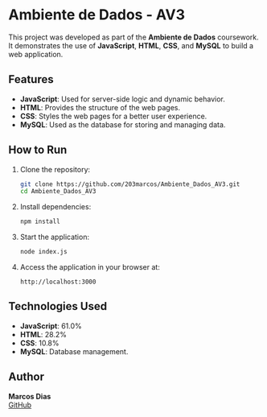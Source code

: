 # Ambiente de Dados - AV3

This project was developed as part of the **Ambiente de Dados** coursework. It demonstrates the use of **JavaScript**, **HTML**, **CSS**, and **MySQL** to build a web application.

## Features

- **JavaScript**: Used for server-side logic and dynamic behavior.
- **HTML**: Provides the structure of the web pages.
- **CSS**: Styles the web pages for a better user experience.
- **MySQL**: Used as the database for storing and managing data.

## How to Run

1. Clone the repository:
   ```bash
   git clone https://github.com/203marcos/Ambiente_Dados_AV3.git
   cd Ambiente_Dados_AV3
   ```

2. Install dependencies:
   ```bash
   npm install
   ```

3. Start the application:
   ```bash
   node index.js
   ```

4. Access the application in your browser at:
   ```
   http://localhost:3000
   ```

## Technologies Used

- **JavaScript**: 61.0%
- **HTML**: 28.2%
- **CSS**: 10.8%
- **MySQL**: Database management.

## Author

**Marcos Dias**  
[GitHub](https://github.com/203marcos)

